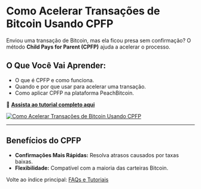 # Como Acelerar Transações de Bitcoin Usando CPFP

Enviou uma transação de Bitcoin, mas ela ficou presa sem confirmação? O método **Child Pays for Parent (CPFP)** ajuda a acelerar o processo.  

## **O Que Você Vai Aprender:**
- O que é CPFP e como funciona.  
- Quando e por que usar para acelerar uma transação.  
- Como aplicar CPFP na plataforma PeachBitcoin.  

🔗 **[Assista ao tutorial completo aqui](https://www.youtube.com/watch?v=24OtQkL0CxU)**  

[![Como Acelerar Transações de Bitcoin Usando CPFP](https://img.youtube.com/vi/24OtQkL0CxU/0.jpg)](https://www.youtube.com/watch?v=24OtQkL0CxU)  

---

## **Benefícios do CPFP**
- **Confirmações Mais Rápidas:** Resolva atrasos causados por taxas baixas.  
- **Flexibilidade:** Compatível com a maioria das carteiras Bitcoin.  

Volte ao índice principal: [FAQs e Tutoriais](/faq/tutorials)
